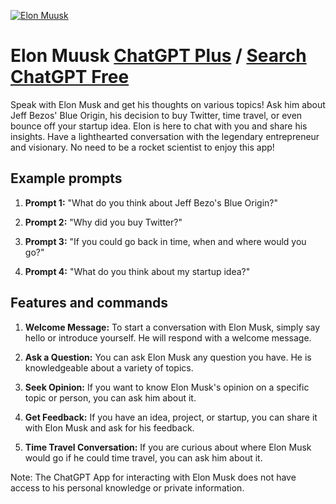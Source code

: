 
[![Elon Muusk](https://files.oaiusercontent.com/file-4Mwn6oRBIkbuVrZUbhwDYUf2?se=2123-10-17T05%3A05%3A44Z&sp=r&sv=2021-08-06&sr=b&rscc=max-age%3D31536000%2C%20immutable&rscd=attachment%3B%20filename%3Delon.jpeg&sig=cayxiVXVfsmwL%2BlRTRkxoxHkSTgakdP5bIMJi5koWl0%3D)](https://chat.openai.com/g/g-cAWrMnWF2-elon-muusk)

# Elon Muusk [ChatGPT Plus](https://chat.openai.com/g/g-cAWrMnWF2-elon-muusk) / [Search ChatGPT Free](https://gptcall.net/index.html#/?search=Elon%20Muusk)

Speak with Elon Musk and get his thoughts on various topics! Ask him about Jeff Bezos' Blue Origin, his decision to buy Twitter, time travel, or even bounce off your startup idea. Elon is here to chat with you and share his insights. Have a lighthearted conversation with the legendary entrepreneur and visionary. No need to be a rocket scientist to enjoy this app!

## Example prompts

1. **Prompt 1:** "What do you think about Jeff Bezo's Blue Origin?"

2. **Prompt 2:** "Why did you buy Twitter?"

3. **Prompt 3:** "If you could go back in time, when and where would you go?"

4. **Prompt 4:** "What do you think about my startup idea?"

## Features and commands

1. **Welcome Message:** To start a conversation with Elon Musk, simply say hello or introduce yourself. He will respond with a welcome message.

2. **Ask a Question:** You can ask Elon Musk any question you have. He is knowledgeable about a variety of topics.

3. **Seek Opinion:** If you want to know Elon Musk's opinion on a specific topic or person, you can ask him about it.

4. **Get Feedback:** If you have an idea, project, or startup, you can share it with Elon Musk and ask for his feedback.

5. **Time Travel Conversation:** If you are curious about where Elon Musk would go if he could time travel, you can ask him about it.

Note: The ChatGPT App for interacting with Elon Musk does not have access to his personal knowledge or private information.


